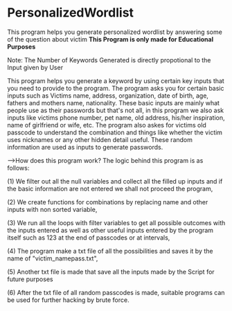 # PersonalizedWordlist
This program helps you generate personalized wordlist by answering some of the question about victim
**This Program is only made for Educational Purposes**

Note: The Number of Keywords Generated is directly propotional to the Input given by User

This program helps you generate a keyword by using certain key inputs that you need to provide to the program. The program asks you for certain basic inputs such as Victims name, address, organization, date of birth, age, fathers and mothers name, nationality. These basic inputs are mainly what people use as their passwords but that's not all, in this program we also ask inputs like victims phone number, pet name, old address, his/her inspiration, name of girlfriend or wife, etc. The program also askes for victims old passcode to understand the combination and things like whether the victim uses nicknames or any other hidden detail useful. These random information are used as inputs to generate passwords.


-->How does this program work?
The logic behind this program is as follows:

(1) We filter out all the null variables and collect all the filled up inputs and if the basic information are not entered we shall not proceed the program,

(2) We create functions for combinations by replacing name and other inputs with non sorted variable,

(3) We run all the loops with filter variables to get all possible outcomes with the inputs entered as well as other useful inputs entered by the program itself such as 123 at the end of passcodes or at intervals,

(4) The program make a txt file of all the possibilities and saves it by the name of "victim_namepass.txt",

(5) Another txt file is made that save all the inputs made by the Script for future purposes

(6) After the txt file of all random passcodes is made, suitable programs can be used for further hacking by brute force.
